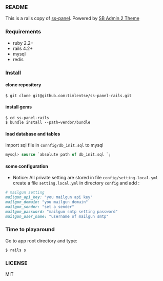 ### README
This is a rails copy of [ss-panel](https://github.com/orvice/ss-panel). Powered by [SB Admin 2 Theme](http://startbootstrap.com/template-overviews/sb-admin-2/)
### Requirements
* ruby 2.2+
* rails 4.2+
* mysql
* redis
### Install

#### clone repository

```shell
$ git clone git@github.com:timlentse/ss-panel-rails.git
```
#### install gems

```shell
$ cd ss-panel-rails
$ bundle install --path=vendor/bundle
```
#### load database and tables
import sql file in `connfig/db_init.sql`  to mysql

```sql
mysql> source `absolute path of db_init.sql `;
```
#### some configuration
* Notice: All private setting are stored in file `config/setting.local.yml`
create a file `setting.local.yml` in directory `config`
and add :
```ruby
# mailgun setting
mailgun_api_key: "you mailgun api key"
mailgun_domain: "you mailgun domain"
mailgun_sender: "set a sender"
mailgun_password: "mailgun smtp setting password"
mailgun_user_name: "username of mailgun smtp"
```
### Time to playaround
Go to app root directory and type:
```shell
$ rails s

```

### LICENSE
MIT
